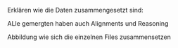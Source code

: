 
Erklären wie die Daten zusammengesetzt sind:

ALle gemergten haben auch Alignments und Reasoning 


Abbildung wie sich die einzelnen Files zusammensetzen